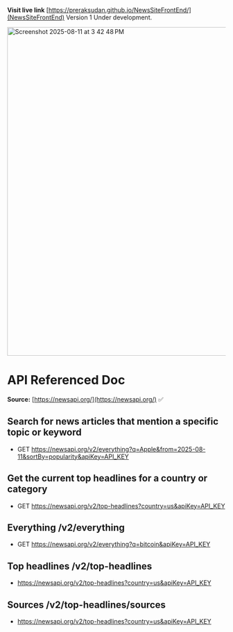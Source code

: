**Visit live link** [https://preraksudan.github.io/NewsSiteFrontEnd/](NewsSiteFrontEnd)
Version 1 Under development.

<img width="1280" height="758" alt="Screenshot 2025-08-11 at 3 42 48 PM" src="https://github.com/user-attachments/assets/3b28973d-b08a-4d49-9e0c-c7dda2603729" />

# API Referenced Doc

**Source:** [https://newsapi.org/](https://newsapi.org/) ✅

## Search for news articles that mention a specific topic or keyword
- GET https://newsapi.org/v2/everything?q=Apple&from=2025-08-11&sortBy=popularity&apiKey=API_KEY

## Get the current top headlines for a country or category
- GET https://newsapi.org/v2/top-headlines?country=us&apiKey=API_KEY

## Everything /v2/everything
- GET https://newsapi.org/v2/everything?q=bitcoin&apiKey=API_KEY


## Top headlines /v2/top-headlines
- https://newsapi.org/v2/top-headlines?country=us&apiKey=API_KEY

## Sources /v2/top-headlines/sources
- https://newsapi.org/v2/top-headlines?country=us&apiKey=API_KEY
